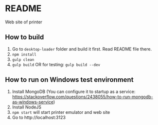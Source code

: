 # README #

Web site of printer

## How to build ##

1. Go to `desktop-loader` folder and build it first. Read README file there.
2. `npm install`
3. `gulp clean`
4. `gulp build`
    OR for testing: `gulp build --dev`

## How to run on Windows test environment ##

1. Install MongoDB (You can configure it to startup as a service: https://stackoverflow.com/questions/2438055/how-to-run-mongodb-as-windows-service)
2. Install NodeJS
3. `npm start` will start printer emulator and web site
4. Go to http://localhost:3123